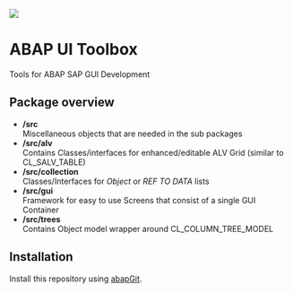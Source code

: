 ![](https://img.shields.io/badge/ABAP-v7.40sp08+-orange)
# ABAP UI Toolbox

Tools for ABAP SAP GUI Development

## Package overview
- **/src**  
  Miscellaneous objects that are needed in the sub packages
- **/src/alv**  
  Contains Classes/interfaces for enhanced/editable ALV Grid (similar to CL_SALV_TABLE)
- **/src/collection**  
  Classes/Interfaces for *Object* or *REF TO DATA* lists
- **/src/gui**  
  Framework for easy to use Screens that consist of a single GUI Container
- **/src/trees**  
  Contains Object model wrapper around CL_COLUMN_TREE_MODEL

## Installation

Install this repository using [abapGit](https://github.com/abapGit/abapGit#abapgit).
